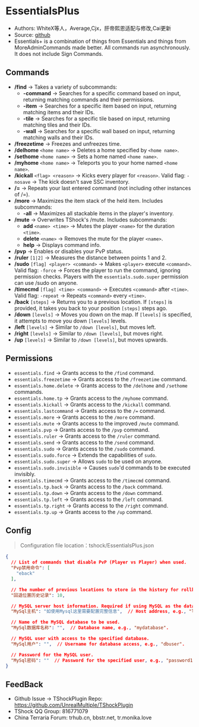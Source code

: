 # EssentialsPlus

- Authors: WhiteX等人，Average,Cjx，肝帝熙恩适配与修改,Cai更新
- Source: [github](https://github.com/QuiCM/EssentialsPlus)
- Essentials+ is a combination of things from Essentials and things from MoreAdminCommands made better. All commands run asynchronously. It does not include Sign Commands.


## Commands

- **/find** -> Takes a variety of subcommands:
    - **-command** -> Searches for a specific command based on input, returning matching commands and their permissions.
    - **-item** -> Searches for a specific item based on input, returning matching items and their IDs.
    - **-tile** -> Searches for a specific tile based on input, returning matching tiles and their IDs.
    - **-wall** -> Searches for a specific wall based on input, returning matching walls and their IDs.
- **/freezetime** -> Freezes and unfreezes time.
- **/delhome** `<home name>` -> Deletes a home specified by `<home name>`.
- **/sethome** `<home name>` -> Sets a home named `<home name>`.
- **/myhome** `<home name>` -> Teleports you to your home named `<home name>`.
- **/kickall** `<flag> <reason>` -> Kicks every player for `<reason>`. Valid flag: `-nosave` -> The kick doesn't save SSC inventory.
- **/=** -> Repeats your last entered command (not including other instances of /=).
- **/more** -> Maximizes the item stack of the held item. Includes subcommands:
    - **-all** -> Maximizes all stackable items in the player's inventory.
- **/mute** -> Overwrites TShock's /mute. Includes subcommands:
    - **add** `<name> <time>` -> Mutes the player `<name>` for the duration `<time>`.
    - **delete** `<name>` -> Removes the mute for the player `<name>`.
    - **help** -> Displays command info.
- **/pvp** -> Enables or disables your PvP status.
- **/ruler** `[1|2]` -> Measures the distance between points 1 and 2.
- **/sudo** `[flag] <player> <command>` -> Makes `<player>` execute `<command>`. Valid flag: `-force` -> Forces the player to run the command, ignoring permission checks. Players with the `essentials.sudo.super` permission can use /sudo on anyone.
- **/timecmd** `[flag] <time> <command>` -> Executes `<command>` after `<time>`. Valid flag: `-repeat` -> Repeats `<command>` every `<time>`.
- **/back** `[steps]` -> Returns you to a previous location. If `[steps]` is provided, it takes you back to your position `[steps]` steps ago.
- **/down** `[levels]` -> Moves you down on the map. If `[levels]` is specified, it attempts to move you down `[levels]` levels.
- **/left** `[levels]` -> Similar to `/down [levels]`, but moves left.
- **/right** `[levels]` -> Similar to `/down [levels]`, but moves right.
- **/up** `[levels]` -> Similar to `/down [levels]`, but moves upwards.

## Permissions

- `essentials.find` -> Grants access to the `/find` command.
- `essentials.freezetime` -> Grants access to the `/freezetime` command.
- `essentials.home.delete` -> Grants access to the `/delhome` and `/sethome` commands.
- `essentials.home.tp` -> Grants access to the `/myhome` command.
- `essentials.kickall` -> Grants access to the `/kickall` command.
- `essentials.lastcommand` -> Grants access to the `/=` command.
- `essentials.more` -> Grants access to the `/more` command.
- `essentials.mute` -> Grants access to the improved `/mute` command.
- `essentials.pvp` -> Grants access to the `/pvp` command.
- `essentials.ruler` -> Grants access to the `/ruler` command.
- `essentials.send` -> Grants access to the `/send` command.
- `essentials.sudo` -> Grants access to the `/sudo` command.
- `essentials.sudo.force` -> Extends the capabilities of `sudo`.
- `essentials.sudo.super` -> Allows `sudo` to be used on anyone.
- `essentials.sudo.invisible` -> Causes `sudo`'d commands to be executed invisibly.
- `essentials.timecmd` -> Grants access to the `/timecmd` command.
- `essentials.tp.back` -> Grants access to the `/back` command.
- `essentials.tp.down` -> Grants access to the `/down` command.
- `essentials.tp.left` -> Grants access to the `/left` command.
- `essentials.tp.right` -> Grants access to the `/right` command.
- `essentials.tp.up` -> Grants access to the `/up` command.

## Config
> Configuration file location：tshock/EssentialsPlus.json
```json
{
  // List of commands that disable PvP (Player vs Player) when used.
  "Pvp禁用命令": [
    "eback"
  ],

  // The number of previous locations to store in the history for rollback or similar features.
  "回退位置历史记录": 10,

  // MySQL server host information. Required if using MySQL as the database.
  "MySql主机": "如使用Mysql这里需要配置完整信息",  // Host address, e.g., "localhost" or an IP address.

  // Name of the MySQL database to be used.
  "MySql数据库名称": "",  // Database name, e.g., "mydatabase".

  // MySQL user with access to the specified database.
  "MySql用户": "",  // Username for database access, e.g., "dbuser".

  // Password for the MySQL user.
  "MySql密码": ""  // Password for the specified user, e.g., "password123".
}
```
## FeedBack
- Github Issue -> TShockPlugin Repo: https://github.com/UnrealMultiple/TShockPlugin
- TShock QQ Group: 816771079
- China Terraria Forum: trhub.cn, bbstr.net, tr.monika.love
